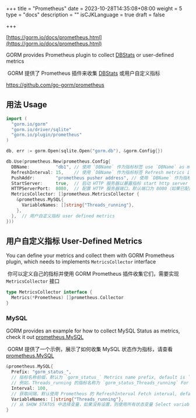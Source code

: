 +++
title = "Prometheus"
date = 2023-10-28T14:35:08+08:00
weight = 5
type = "docs"
description = ""
isCJKLanguage = true
draft = false

+++

[https://gorm.io/docs/prometheus.html](https://gorm.io/docs/prometheus.html)

GORM provides Prometheus plugin to collect [DBStats](https://pkg.go.dev/database/sql?tab=doc#DBStats) or user-defined metrics

​	GORM 提供了 Prometheus 插件来收集 [DBStats](https://pkg.go.dev/database/sql?tab=doc#DBStats) 或用户自定义指标

https://github.com/go-gorm/prometheus

## 用法 Usage

``` go
import (
  "gorm.io/gorm"
  "gorm.io/driver/sqlite"
  "gorm.io/plugin/prometheus"
)

db, err := gorm.Open(sqlite.Open("gorm.db"), &gorm.Config{})

db.Use(prometheus.New(prometheus.Config{
  DBName:          "db1", // 使用 `DBName` 作为指标标签 use `DBName` as metrics label
  RefreshInterval: 15,    // 使用 `DBName` 作为指标标签 Refresh metrics interval (default 15 seconds)
  PushAddr:        "prometheus pusher address", // 使用 `DBName` 作为指标标签 push metrics if `PushAddr` configured
  StartServer:     true,  // 启动 HTTP 服务器以暴露指标 start http server to expose metrics
  HTTPServerPort:  8080,  // 配置 HTTP 服务器端口，默认端口为 8080（如果已配置多个实例，仅第一个 `HTTPServerPort` 将用于启动服务器） configure http server port, default port 8080 (if you have configured multiple instances, only the first `HTTPServerPort` will be used to start server)
  MetricsCollector: []prometheus.MetricsCollector {
    &prometheus.MySQL{
      VariableNames: []string{"Threads_running"},
    },
  },  // 用户自定义指标 user defined metrics
}))
```

## 用户自定义指标 User-Defined Metrics

You can define your metrics and collect them with GORM Prometheus plugin, which needs to implements `MetricsCollector` interface

​	你可以定义自己的指标并使用 GORM Prometheus 插件收集它们，需要实现 `MetricsCollector` 接口

``` go
type MetricsCollector interface {
  Metrics(*Prometheus) []prometheus.Collector
}
```

### MySQL

GORM provides an example for how to collect MySQL Status as metrics, check it out [prometheus.MySQL](https://github.com/go-gorm/prometheus/blob/master/mysql.go)

​	GORM 提供了一个示例，展示了如何收集 MySQL 状态作为指标，请查看 [prometheus.MySQL](https://github.com/go-gorm/prometheus/blob/master/mysql.go)

``` go
&prometheus.MySQL{
  Prefix: "gorm_status_",
  // 指标名称前缀，默认为 `gorm_status_` Metrics name prefix, default is `gorm_status_`
  // 例如，Threads_running 的指标名称为 `gorm_status_Threads_running` For example, Threads_running's metric name is `gorm_status_Threads_running`
  Interval: 100,
  // 获取间隔，默认使用 Prometheus 的 RefreshInterval Fetch interval, default use Prometheus's RefreshInterval
  VariableNames: []string{"Threads_running"},
  // 从 SHOW STATUS 中选择变量，如果没有设置，则使用所有状态变量 Select variables from SHOW STATUS, if not set, uses all status variables
}
```